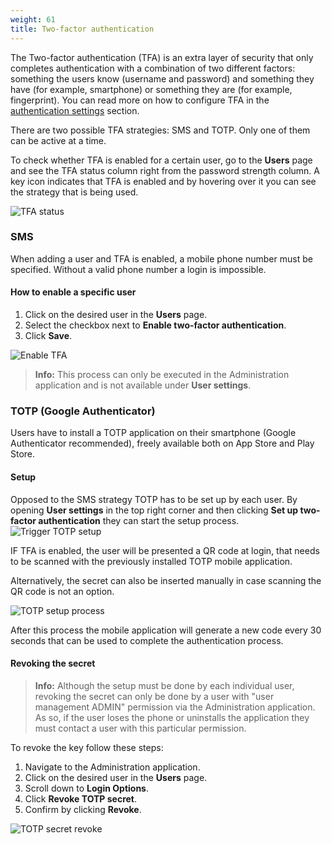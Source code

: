 ```yaml
---
weight: 61
title: Two-factor authentication
---
```

The Two-factor authentication (TFA) is an extra layer of security that only completes authentication with a combination of two different factors: something the users know (username and password) and something they have (for example, smartphone) or something they are (for example, fingerprint). You can read more on how to configure TFA in the [authentication settings](/users-guide/administration/#authentication) section.

There are two possible TFA strategies: SMS and TOTP. Only one of them can be active at a time.

To check whether TFA is enabled for a certain user, go to the **Users** page and see the TFA status column right from the password strength column. A key icon indicates that TFA is enabled and by hovering over it you can see the strategy that is being used.

![TFA status](/images/users-guide/Administration/admin-user-tfa-enabled.png)

### SMS

When adding a user and TFA is enabled, a mobile phone number must be specified. Without a valid phone number a login is impossible.


#### How to enable a specific user

1. Click on the desired user in the **Users** page.
2. Select the checkbox next to **Enable two-factor authentication**.
3. Click **Save**.

![Enable TFA](/images/users-guide/Administration/admin-user-enable-tfa.png)

>**Info:** This process can only be executed in the Administration application and is not available under **User settings**.


### TOTP (Google Authenticator)

Users have to install a TOTP application on their smartphone (Google Authenticator recommended), freely available both on App Store and Play Store.

#### Setup

Opposed to the SMS strategy TOTP has to be set up by each user. By opening **User settings** in the top right corner and then clicking **Set up two-factor authentication** they can start the setup process.
![Trigger TOTP setup](/images/users-guide/Administration/admin-user-tfa-setup-button.png)

IF TFA is enabled, the user will be presented a QR code at login, that needs to be scanned with the previously installed TOTP mobile application.

Alternatively, the secret can also be inserted manually in case scanning the QR code is not an option.

![TOTP setup process](/images/users-guide/Administration/admin-user-tfa-setup.png)

After this process the mobile application will generate a new code every 30 seconds that can be used to complete the authentication process.

#### Revoking the secret

>**Info:** Although the setup must be done by each individual user, revoking the secret can only be done by a user with "user management ADMIN" permission via the Administration application. As so, if the user loses the phone or uninstalls the application they must contact a user with this particular permission.

To revoke the key follow these steps:

1. Navigate to the Administration application.
2. Click on the desired user in the **Users** page.
3. Scroll down to **Login Options**.
4. Click **Revoke TOTP secret**.
5. Confirm by clicking **Revoke**.

![TOTP secret revoke](/images/users-guide/Administration/admin-user-totp-revoke.png)
